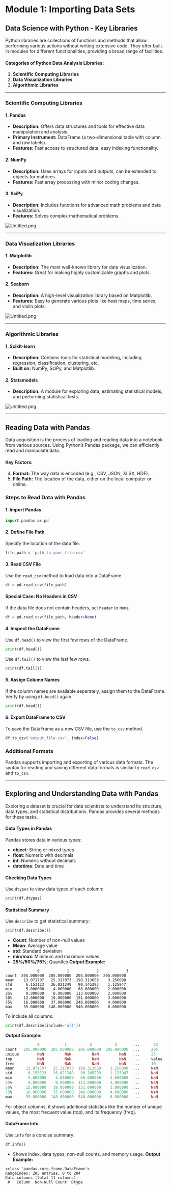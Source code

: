 

# Module 1: Importing Data Sets
## Data Science with Python - Key Libraries
Python libraries are collections of functions and methods that allow performing various actions without writing extensive code. They offer built-in modules for different functionalities, providing a broad range of facilities.
#### Categories of Python Data Analysis Libraries:
1. **Scientific Computing Libraries**
2. **Data Visualization Libraries**
3. **Algorithmic Libraries**

___
### Scientific Computing Libraries
#### 1. **Pandas**
- **Description:** Offers data structures and tools for effective data manipulation and analysis.
- **Primary Instrument:** DataFrame (a two-dimensional table with column and row labels).
- **Features:** Fast access to structured data, easy indexing functionality.
#### 2. **NumPy**
- **Description:** Uses arrays for inputs and outputs, can be extended to objects for matrices.
- **Features:** Fast array processing with minor coding changes.
#### 3. **SciPy**
- **Description:** Includes functions for advanced math problems and data visualization.
- **Features:** Solves complex mathematical problems.

![Untitled.png](https://prod-files-secure.s3.us-west-2.amazonaws.com/03e82b26-cccb-4906-bb56-adabcbdc0655/997ac361-58a8-4f04-bb0f-79fea4baa761/Untitled.png?X-Amz-Algorithm=AWS4-HMAC-SHA256&X-Amz-Content-Sha256=UNSIGNED-PAYLOAD&X-Amz-Credential=ASIAZI2LB4666YKDTB4Z%2F20250129%2Fus-west-2%2Fs3%2Faws4_request&X-Amz-Date=20250129T062014Z&X-Amz-Expires=3600&X-Amz-Security-Token=IQoJb3JpZ2luX2VjEHsaCXVzLXdlc3QtMiJIMEYCIQCwceqegs0FTLYrKFbaL8f5nC8sRSCTaOqvsP75EzzpVgIhAM%2Fw5gcxjCybK0O4Elaaknm4UBaeYG0ZkPE484U8vrN2KogECIT%2F%2F%2F%2F%2F%2F%2F%2F%2F%2FwEQABoMNjM3NDIzMTgzODA1IgzaEQdrAAeqztKCr7Mq3ANmYETc6yOgFkwHb9uEfFyPWZp5lAvF6nKYIhHQDrHhSwBQltiqpY2IjQ%2ByUQl7ZC%2FdFi2cLNZJEdHrUMFgr5697Nuvvove3Fgsqy9JqlSB%2BhkkCoJozaxbDziPVCSBtFmAdsCqtpszwDK6e7vTTg7KFlt3XhKa4m2c%2B5epQaUDcel1Q6IdIrkiBListGfKM4q%2BFhK9dNqG5p8M0cdjCpQjH0Zs4dOyAFIl%2BnyuhSzIx3WiWowurjbTsyviAKFiZZ0SjrqbVxxX6WnotodUEcgCsr55%2BHFPGvhImbtoOi2CsXHLf87jEPdRTq4c61pL%2FB0h43Am7IvXuhLnj8oaW%2F1C4QxtuzJBdEoxGXRV3w9cZXiiHoA%2BXyVNIIIFplKSSfSsWXavzFzJIQBUpS4kBdPqJPdYgyHok7t7r1CJUNbbzKmuhBW979BG6XiKa%2BRiYzqBiVqXfaIr4lW%2F5TbU4uD63VfXP52nzFrjbb3tV7ePgeiwUDb4tGsSOxTSu5y3CnKQcKcxZMYyE6ewzDBeU7jwRAXIa4JNT71ADdip8l5%2FgmmtsLFnVtR%2BivBZYjOBVpRL%2F7FvRk3qIxRowlrNH95NAclnj3rm%2BewrHCayN3Go7pdbVgWrO9Sj%2F3Q%2BTDCYu%2Ba8BjqkAd%2FvkOmYl%2BY%2FMDbOe2dKNqkECt2UdY6anyZ6Fg9J0XGyEQ%2Bi0OJbAQzX%2BptU%2FTnWLP6cIFpWW9OusIz7cYHek%2BargACt965%2B07kn9ZbibZuHSRRwG5J9ysie5%2F4XNYfwhxHqf3mXr82oI9TUWBn4xRx0sPcciU%2Br2P059FvnUE6qkwTK9pA9XMW66UENoF1z6AbZ4wpEUJ1SDQ8FKKqdC0ul4OvP&X-Amz-Signature=677517b613e5406136d4579b94da9c14843ea1a9851ea07c006232966ea1a8c2&X-Amz-SignedHeaders=host&x-id=GetObject)
___
### Data Visualization Libraries
#### 1. **Matplotlib**
- **Description:** The most well-known library for data visualization.
- **Features:** Great for making highly customizable graphs and plots.
#### 2. **Seaborn**
- **Description:** A high-level visualization library based on Matplotlib.
- **Features:** Easy to generate various plots like heat maps, time series, and violin plots.

![Untitled.png](https://prod-files-secure.s3.us-west-2.amazonaws.com/03e82b26-cccb-4906-bb56-adabcbdc0655/733d1e42-5a53-4fd8-90c1-3d85254369a6/Untitled.png?X-Amz-Algorithm=AWS4-HMAC-SHA256&X-Amz-Content-Sha256=UNSIGNED-PAYLOAD&X-Amz-Credential=ASIAZI2LB466UFDLYRU2%2F20250129%2Fus-west-2%2Fs3%2Faws4_request&X-Amz-Date=20250129T062011Z&X-Amz-Expires=3600&X-Amz-Security-Token=IQoJb3JpZ2luX2VjEH4aCXVzLXdlc3QtMiJHMEUCIEyIRffebPhPG5%2BBTeF06tdbLBZlFd8l256UoQK%2B2sVfAiEA17gP%2FivLP9K%2FKS7yObGeNynRFBGan3c2Ep8vClj3C38qiAQIh%2F%2F%2F%2F%2F%2F%2F%2F%2F%2F%2FARAAGgw2Mzc0MjMxODM4MDUiDIO9IGW9eVr423ezNCrcAxwb95xHuqUPu0yzET0odOdgOEcBFrwMy64lDvjo8wif6KXmeJws2FSC1cXga2Vw6e%2BMEMe5Tgc0pIV%2FfllFRa9tkG3LGuPlFmf16K4TYr1SwlO%2B%2FI2lpwGALdliA1eH8S7rpWTdYu6p9EqLbFiUWTTlkPrbZV%2BS86PjOS5obsiaThxE5CQYjAqWz3g9J8wXdnpzxhPxDqYJ9egrPUW7GXVZeLHAbeskiiqFpY4MIWxdjhsyHChYbibrIqyoxL%2F46szvGvJ%2B%2F%2B0t3GK%2FWMvpPg7pjlxHmUAFL9a71u%2Bm4ZIFR28q%2BnooO5KTqbL0t0w8IgsbI9A9huSxVo%2F9yk3DjZ83L0%2Fd0BD7ElzPqMsbyaHOHiOcuEOsYYPZAvsH0ZCy61kB1sha4y2WS2osWnWOp5QjMpQDVkX42g4Pi5Yu6Z6MAtRBG9kuQk5Ao5TFaAuNUEbZaUavbQYFHTv959%2F8tXVjRZTRjHBoj7qnF7qMoeHhHcYG4Oq4X0Owvmfmr2iT05pcV7lWWhV15c1YTXVAP%2BbN0uF%2BDS4NWfo%2BmQOzTxM3DnAE%2FC%2BQHcwEji4Jqn012AJgttYhJDOXOnlhrCYiMWFk7rqEc0tkd63IAwuYEfytfM5MXedV7stD7WXEMISQ57wGOqUBxxBWJMWAngQ2mTk78LM53myWznSDM0hpLB0tyxmEINNdZioXik7XxsIOenPYVXZGtnDcQyhf9EWm%2F0fskXLcNub2jkT76aSK0RRqW9aeNUYmqBzJNqN73M62Y8K5ZecDJ6zOiK%2B8XgPGKX1TT9S%2BLqXnFHkSEVs%2BnrS4u3GF1bVOX10X3iiaA7OonOa6cgO7Kz82LpjCveggzNPkArxjsmtcYpQL&X-Amz-Signature=2c129ea30dd8fe2e4b963ed89ea8645329114c0b93b16cfa205b9d30bc81cffc&X-Amz-SignedHeaders=host&x-id=GetObject)
___
### Algorithmic Libraries
#### 1. **Scikit-learn**
- **Description:** Contains tools for statistical modeling, including regression, classification, clustering, etc.
- **Built on:** NumPy, SciPy, and Matplotlib.
#### 2. **Statsmodels**
- **Description:** A module for exploring data, estimating statistical models, and performing statistical tests.

![Untitled.png](https://prod-files-secure.s3.us-west-2.amazonaws.com/03e82b26-cccb-4906-bb56-adabcbdc0655/c62885f5-417d-4179-834f-d68f8f2bdf39/Untitled.png?X-Amz-Algorithm=AWS4-HMAC-SHA256&X-Amz-Content-Sha256=UNSIGNED-PAYLOAD&X-Amz-Credential=ASIAZI2LB466UFDLYRU2%2F20250129%2Fus-west-2%2Fs3%2Faws4_request&X-Amz-Date=20250129T062011Z&X-Amz-Expires=3600&X-Amz-Security-Token=IQoJb3JpZ2luX2VjEH4aCXVzLXdlc3QtMiJHMEUCIEyIRffebPhPG5%2BBTeF06tdbLBZlFd8l256UoQK%2B2sVfAiEA17gP%2FivLP9K%2FKS7yObGeNynRFBGan3c2Ep8vClj3C38qiAQIh%2F%2F%2F%2F%2F%2F%2F%2F%2F%2F%2FARAAGgw2Mzc0MjMxODM4MDUiDIO9IGW9eVr423ezNCrcAxwb95xHuqUPu0yzET0odOdgOEcBFrwMy64lDvjo8wif6KXmeJws2FSC1cXga2Vw6e%2BMEMe5Tgc0pIV%2FfllFRa9tkG3LGuPlFmf16K4TYr1SwlO%2B%2FI2lpwGALdliA1eH8S7rpWTdYu6p9EqLbFiUWTTlkPrbZV%2BS86PjOS5obsiaThxE5CQYjAqWz3g9J8wXdnpzxhPxDqYJ9egrPUW7GXVZeLHAbeskiiqFpY4MIWxdjhsyHChYbibrIqyoxL%2F46szvGvJ%2B%2F%2B0t3GK%2FWMvpPg7pjlxHmUAFL9a71u%2Bm4ZIFR28q%2BnooO5KTqbL0t0w8IgsbI9A9huSxVo%2F9yk3DjZ83L0%2Fd0BD7ElzPqMsbyaHOHiOcuEOsYYPZAvsH0ZCy61kB1sha4y2WS2osWnWOp5QjMpQDVkX42g4Pi5Yu6Z6MAtRBG9kuQk5Ao5TFaAuNUEbZaUavbQYFHTv959%2F8tXVjRZTRjHBoj7qnF7qMoeHhHcYG4Oq4X0Owvmfmr2iT05pcV7lWWhV15c1YTXVAP%2BbN0uF%2BDS4NWfo%2BmQOzTxM3DnAE%2FC%2BQHcwEji4Jqn012AJgttYhJDOXOnlhrCYiMWFk7rqEc0tkd63IAwuYEfytfM5MXedV7stD7WXEMISQ57wGOqUBxxBWJMWAngQ2mTk78LM53myWznSDM0hpLB0tyxmEINNdZioXik7XxsIOenPYVXZGtnDcQyhf9EWm%2F0fskXLcNub2jkT76aSK0RRqW9aeNUYmqBzJNqN73M62Y8K5ZecDJ6zOiK%2B8XgPGKX1TT9S%2BLqXnFHkSEVs%2BnrS4u3GF1bVOX10X3iiaA7OonOa6cgO7Kz82LpjCveggzNPkArxjsmtcYpQL&X-Amz-Signature=c3cd2449549f45b6303ca601024f754f2ff01a4efb1585f2d74579acf4715167&X-Amz-SignedHeaders=host&x-id=GetObject)
___
## Reading Data with Pandas
Data acquisition is the process of loading and reading data into a notebook from various sources. Using Python’s Pandas package, we can efficiently read and manipulate data.
#### Key Factors:
4. **Format:** The way data is encoded (e.g., CSV, JSON, XLSX, HDF).
5. **File Path:** The location of the data, either on the local computer or online.
### Steps to Read Data with Pandas
#### 1. **Import Pandas**
```python
import pandas as pd
```
#### 2. **Define File Path**
Specify the location of the data file.
```python
file_path = 'path_to_your_file.csv'
```
#### 3. **Read CSV File**
Use the `read_csv` method to load data into a DataFrame.
```python
df = pd.read_csv(file_path)
```
#### Special Case: No Headers in CSV
If the data file does not contain headers, set `header` to `None`.
```python
df = pd.read_csv(file_path, header=None)
```
#### 4. **Inspect the DataFrame**
Use `df.head()` to view the first few rows of the DataFrame.
```python
print(df.head())
```
Use `df.tail()` to view the last few rows.
```python
print(df.tail())
```
#### 5. **Assign Column Names**
If the column names are available separately, assign them to the DataFrame.
Verify by using `df.head()` again.
```python
print(df.head())
```
#### 6. **Export DataFrame to CSV**
To save the DataFrame as a new CSV file, use the `to_csv` method.
```python
df.to_csv('output_file.csv', index=False)
```
### Additional Formats
Pandas supports importing and exporting of various data formats. The syntax for reading and saving different data formats is similar to `read_csv` and `to_csv`.
___
## Exploring and Understanding Data with Pandas
Exploring a dataset is crucial for data scientists to understand its structure, data types, and statistical distributions. Pandas provides several methods for these tasks.
#### Data Types in Pandas
Pandas stores data in various types:
- **object**: String or mixed types
- **float**: Numeric with decimals
- **int**: Numeric without decimals
- **datetime**: Date and time
#### Checking Data Types
Use `dtypes` to view data types of each column:
```python
print(df.dtypes)
```
#### Statistical Summary
Use `describe` to get statistical summary:
```python
print(df.describe())
```
- **Count**: Number of non-null values
- **Mean**: Average value
- **std**: Standard deviation
- **min/max**: Minimum and maximum values
- **25%/50%/75%**: Quartiles
**Output Example:**
```plain text
              0            1            2            3
count  205.000000  205.000000  205.000000  205.000000
mean    13.071707   25.317073  198.313659    3.256098
std      6.153123   26.021249   90.145293    1.125947
min      5.000000    4.000000   68.000000    2.000000
25%      9.000000    8.000000  113.000000    2.000000
50%     12.000000   19.000000  151.000000    3.000000
75%     16.000000   37.000000  248.000000    4.000000
max     35.000000  148.000000  540.000000    8.000000
```
To include all columns:
```python
print(df.describe(include='all'))
```
**Output Example:**
```r
              0           1          2          3       ...      25       26       27
count   205.000000  205.000000  205.000000  205.000000  ...     205      205      205
unique        NaN         NaN         NaN         NaN   ...     25       25       25
top           NaN         NaN         NaN         NaN   ...     value    value    value
freq          NaN         NaN         NaN         NaN   ...     10       10       10
mean     13.071707   25.317073  198.313659    3.256098  ...     NaN      NaN      NaN
std       6.153123   26.021249   90.145293    1.125947  ...     NaN      NaN      NaN
min       5.000000    4.000000   68.000000    2.000000  ...     NaN      NaN      NaN
25%       9.000000    8.000000  113.000000    2.000000  ...     NaN      NaN      NaN
50%      12.000000   19.000000  151.000000    3.000000  ...     NaN      NaN      NaN
75%      16.000000   37.000000  248.000000    4.000000  ...     NaN      NaN      NaN
max      35.000000  148.000000  540.000000    8.000000  ...     NaN      NaN      NaN
```
For object columns, it shows additional statistics like the number of unique values, the most frequent value (top), and its frequency (freq).
#### DataFrame Info
Use `info` for a concise summary:
```python
df.info()
```
- Shows index, data types, non-null counts, and memory usage.
**Output Example:**
```less
<class 'pandas.core.frame.DataFrame'>
RangeIndex: 205 entries, 0 to 204
Data columns (total 11 columns):
 #   Column  Non-Null Count  Dtype
